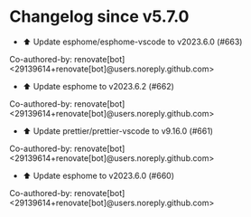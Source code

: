 # Changelog since v5.7.0
- ⬆️ Update esphome/esphome-vscode to v2023.6.0 (#663)

Co-authored-by: renovate[bot] <29139614+renovate[bot]@users.noreply.github.com> 
- ⬆️ Update esphome to v2023.6.2 (#662)

Co-authored-by: renovate[bot] <29139614+renovate[bot]@users.noreply.github.com> 
- ⬆️ Update prettier/prettier-vscode to v9.16.0 (#661)

Co-authored-by: renovate[bot] <29139614+renovate[bot]@users.noreply.github.com> 
- ⬆️ Update esphome to v2023.6.0 (#660)

Co-authored-by: renovate[bot] <29139614+renovate[bot]@users.noreply.github.com> 
